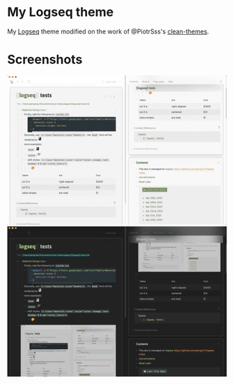 # My Logseq theme

My [Logseq](https://logseq.com) theme modified on the work of @PiotrSss's [clean-themes](https://github.com/PiotrSss/logseq-clean-themes).

# Screenshots
![white](./white.png)
![black](./black.png)
